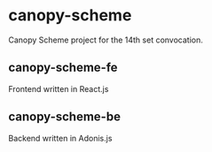 # canopy-scheme
Canopy Scheme project for the 14th set convocation.

## canopy-scheme-fe

Frontend written in React.js

## canopy-scheme-be

Backend written in Adonis.js